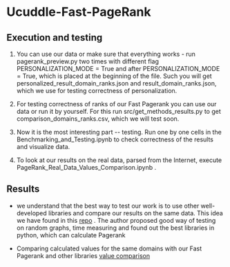 # Ucuddle-Fast-PageRank


## Execution and testing

1. You can use our data or make sure that everything works - run pagerank_preview.py two times
   with different flag PERSONALIZATION_MODE = True and after PERSONALIZATION_MODE = True, 
   which is placed at the beginning of the file. Such you will get personalized_result_domain_ranks.json and result_domain_ranks.json, 
   which we use for testing correctness of personalization.
   
2. For testing correctness of ranks of our Fast Pagerank you can use our data or run it by yourself. 
   For this run src/get_methods_results.py to get comparison_domains_ranks.csv, which we will test soon.
   
3. Now it is the most interesting part -- testing. Run one by one cells in the Benchmarking_and_Testing.ipynb to check 
   correctness of the results and visualize data.
   
4. To look at our results on the real data, parsed from the Internet, execute PageRank_Real_Data_Values_Comparison.ipynb .


## Results

- we understand that the best way to test our work is to use other well-developed libraries and compare our results
on the same data. This idea we have found in this [repo](https://github.com/asajadi/fast-pagerank) . The author proposed 
  good way of testing on random graphs, time measuring and found out the best libraries in python, which can calculate Pagerank
  
- Comparing calculated values for the same domains with our Fast Pagerank and other libraries [value comparison]()
